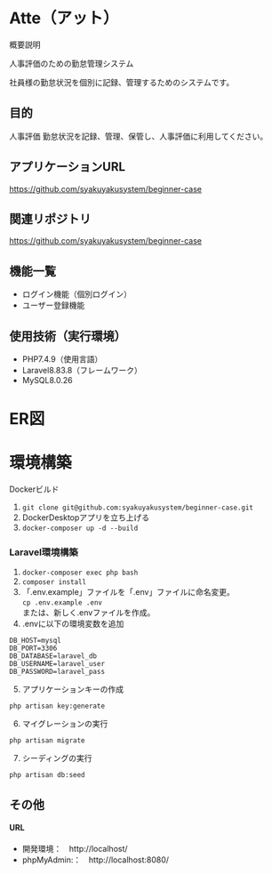# Atte（アット）
概要説明

人事評価のための勤怠管理システム

社員様の勤怠状況を個別に記録、管理するためのシステムです。

## 目的
人事評価
勤怠状況を記録、管理、保管し、人事評価に利用してください。

## アプリケーションURL
https://github.com/syakuyakusystem/beginner-case

## 関連リポジトリ
https://github.com/syakuyakusystem/beginner-case

## 機能一覧
* ログイン機能（個別ログイン）
* ユーザー登録機能

## 使用技術（実行環境）
* PHP7.4.9（使用言語）
* Laravel8.83.8（フレームワーク）
* MySQL8.0.26

# ER図

# 環境構築
Dockerビルド
1. `git clone git@github.com:syakuyakusystem/beginner-case.git`
2. DockerDesktopアプリを立ち上げる
3. `docker-composer up -d --build`
### Laravel環境構築
1. `docker-composer exec php bash`
2. `composer install`
3. 「.env.example」ファイルを「.env」ファイルに命名変更。<br>`cp .env.example .env`<br>または、新しく.envファイルを作成。
4. .envに以下の環境変数を追加
```DB_CONNECTION=mysql
DB_HOST=mysql
DB_PORT=3306
DB_DATABASE=laravel_db
DB_USERNAME=laravel_user
DB_PASSWORD=laravel_pass
```
5. アプリケーションキーの作成
```
php artisan key:generate
```
6. マイグレーションの実行
```
php artisan migrate
```
7. シーディングの実行
```
php artisan db:seed
```

## その他
#### URL
* 開発環境：　http://localhost/
* phpMyAdmin:：　http://localhost:8080/
